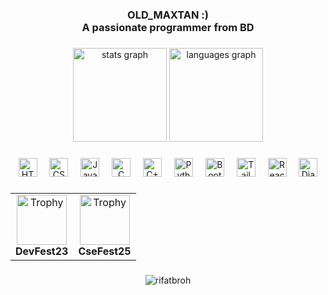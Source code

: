 <h3 align="center">OLD_MAXTAN :)<br>A passionate programmer from BD</h3>

###

<div align="center">
  <img src="https://github-readme-stats.vercel.app/api?username=rifatbroh&hide_title=false&hide_rank=false&show_icons=true&include_all_commits=true&count_private=true&disable_animations=false&theme=dracula&locale=en&hide_border=false" height="150" alt="stats graph"  />
  <img src="https://github-readme-stats.vercel.app/api/top-langs?username=rifatbroh&locale=en&hide_title=false&layout=compact&card_width=320&langs_count=5&theme=dracula&hide_border=false" height="150" alt="languages graph"  />
</div>

###

<div align="center">
  <img src="https://cdn.jsdelivr.net/gh/devicons/devicon/icons/html5/html5-original.svg" height="30" alt="HTML logo" />
  <img width="12" />
  <img src="https://cdn.jsdelivr.net/gh/devicons/devicon/icons/css3/css3-original.svg" height="30" alt="CSS logo" />
  <img width="12" />
  <img src="https://cdn.jsdelivr.net/gh/devicons/devicon/icons/javascript/javascript-original.svg" height="30" alt="JavaScript logo" />
  <img width="12" />
  <img src="https://cdn.jsdelivr.net/gh/devicons/devicon/icons/c/c-original.svg" height="30" alt="C logo" />
  <img width="12" />
  <img src="https://cdn.jsdelivr.net/gh/devicons/devicon/icons/cplusplus/cplusplus-original.svg" height="30" alt="C++ logo" />
  <img width="12" />
  <img src="https://cdn.jsdelivr.net/gh/devicons/devicon/icons/python/python-original.svg" height="30" alt="Python logo" />
  <img width="12" />
  <img src="https://cdn.jsdelivr.net/gh/devicons/devicon/icons/bootstrap/bootstrap-original.svg" height="30" alt="Bootstrap logo" />
  <img width="12" />
  <img src="https://cdn.jsdelivr.net/gh/devicons/devicon/icons/tailwindcss/tailwindcss-original.svg" height="30" alt="Tailwind CSS logo" />
  <img width="12" />
  <img src="https://cdn.jsdelivr.net/gh/devicons/devicon/icons/react/react-original.svg" height="30" alt="React logo" />
  <img width="12" />
  <img src="https://cdn.jsdelivr.net/gh/devicons/devicon/icons/django/django-plain.svg" height="30" alt="Django logo" />
</div>

###
<!-- Trophy Row Using Table for GitHub Compatibility -->
<div align="center">
  <table>
    <tr>
      <td align="center">
        <img 
          src="https://cdn-icons-png.flaticon.com/256/2817/2817756.png" 
          width="80px" 
          alt="Trophy" 
        />
        <br/>
        <strong>
          <a href="https://www.linkedin.com/posts/rifat-hossain-6b21741b3_memories-61223-lets-hear-for-2nd-activity-7275246645242445824-Q8KV?utm_source=share&utm_medium=member_desktop&rcm=ACoAADGuEeYByBGel2cuVxArzqhx669ltAfNyXQ" target="_blank" style="text-decoration: none; color: inherit;">
            DevFest23
          </a>
        </strong>
      </td>
      <td align="center">
        <img 
          src="https://cdn-icons-png.flaticon.com/256/2817/2817756.png" 
          width="80px" 
          alt="Trophy" 
        />
        <br/>
        <strong>
          <a href="https://www.linkedin.com/posts/rifat-hossain-6b21741b3_we-are-champions-%E0%A6%B9-%E0%A6%B9-%E0%A6%B6%E0%A6%A8%E0%A6%A8-%E0%A6%86%E0%A6%AE-%E0%A6%AC%E0%A6%B2-activity-7326273970318512128-4a_b?utm_source=share&utm_medium=member_desktop&rcm=ACoAADGuEeYByBGel2cuVxArzqhx669ltAfNyXQ" target="_blank" style="text-decoration: none; color: inherit;">
            CseFest25
          </a>
        </strong>
      </td>
    </tr>
  </table>
</div>



###

<p align="center"> 
  <img src="https://komarev.com/ghpvc/?username=rifatbroh&label=Profile%20views&color=0e75b6&style=flat" alt="rifatbroh" /> 
</p>
